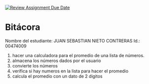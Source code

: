 [![Review Assignment Due Date](https://classroom.github.com/assets/deadline-readme-button-22041afd0340ce965d47ae6ef1cefeee28c7c493a6346c4f15d667ab976d596c.svg)](https://classroom.github.com/a/3WK28ho-)
# Bitácora
Nombre del estudiante:  JUAN SEBASTIAN NIETO CONTRERAS
Id.: 00474009
1. hacer una calculadora para el promedio de una lista de números.
2. almacena los números dados por el usuario
3. convierte los números 
4. verifica si hay numeros en la lista para hacer el promedio 
5. calcula el promedio con un dato de 2 digitos 